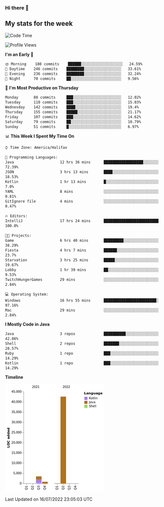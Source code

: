### Hi there 👋

## My stats for the week
<!--START_SECTION:waka-->
![Code Time](http://img.shields.io/badge/Code%20Time-321%20hrs%2053%20mins-blue)

![Profile Views](http://img.shields.io/badge/Profile%20Views-0-blue)

**I'm an Early 🐤** 

```text
🌞 Morning    180 commits    ██████░░░░░░░░░░░░░░░░░░░   24.59% 
🌆 Daytime    246 commits    ████████░░░░░░░░░░░░░░░░░   33.61% 
🌃 Evening    236 commits    ████████░░░░░░░░░░░░░░░░░   32.24% 
🌙 Night      70 commits     ██░░░░░░░░░░░░░░░░░░░░░░░   9.56%

```
📅 **I'm Most Productive on Thursday** 

```text
Monday       88 commits     ███░░░░░░░░░░░░░░░░░░░░░░   12.02% 
Tuesday      110 commits    ███░░░░░░░░░░░░░░░░░░░░░░   15.03% 
Wednesday    142 commits    ████░░░░░░░░░░░░░░░░░░░░░   19.4% 
Thursday     155 commits    █████░░░░░░░░░░░░░░░░░░░░   21.17% 
Friday       107 commits    ███░░░░░░░░░░░░░░░░░░░░░░   14.62% 
Saturday     79 commits     ██░░░░░░░░░░░░░░░░░░░░░░░   10.79% 
Sunday       51 commits     █░░░░░░░░░░░░░░░░░░░░░░░░   6.97%

```


📊 **This Week I Spent My Time On** 

```text
⌚︎ Time Zone: America/Halifax

💬 Programming Languages: 
Java                     12 hrs 36 mins      ██████████████████░░░░░░░   72.39% 
JSON                     3 hrs 13 mins       ████░░░░░░░░░░░░░░░░░░░░░   18.53% 
Kotlin                   1 hr 13 mins        █░░░░░░░░░░░░░░░░░░░░░░░░   7.0% 
YAML                     8 mins              ░░░░░░░░░░░░░░░░░░░░░░░░░   0.81% 
GitIgnore file           4 mins              ░░░░░░░░░░░░░░░░░░░░░░░░░   0.47%

🔥 Editors: 
IntelliJ                 17 hrs 24 mins      █████████████████████████   100.0%

🐱‍💻 Projects: 
Game                     6 hrs 40 mins       █████████░░░░░░░░░░░░░░░░   38.29% 
Fiesta                   4 hrs 7 mins        ██████░░░░░░░░░░░░░░░░░░░   23.7% 
Starvation               3 hrs 25 mins       █████░░░░░░░░░░░░░░░░░░░░   19.67% 
Lobby                    1 hr 39 mins        ██░░░░░░░░░░░░░░░░░░░░░░░   9.53% 
TwitchHungerGames        29 mins             ░░░░░░░░░░░░░░░░░░░░░░░░░   2.84%

💻 Operating System: 
Windows                  16 hrs 55 mins      ████████████████████████░   97.16% 
Mac                      29 mins             ░░░░░░░░░░░░░░░░░░░░░░░░░   2.84%

```

**I Mostly Code in Java** 

```text
Java                     3 repos             ██████████░░░░░░░░░░░░░░░   42.86% 
Shell                    2 repos             ███████░░░░░░░░░░░░░░░░░░   28.57% 
Ruby                     1 repo              ███░░░░░░░░░░░░░░░░░░░░░░   14.29% 
Kotlin                   1 repo              ███░░░░░░░░░░░░░░░░░░░░░░   14.29%

```


**Timeline**

![Chart not found](https://raw.githubusercontent.com/lyndseyy/lyndseyy/main/charts/bar_graph.png) 


 Last Updated on 16/07/2022 23:05:03 UTC
<!--END_SECTION:waka-->